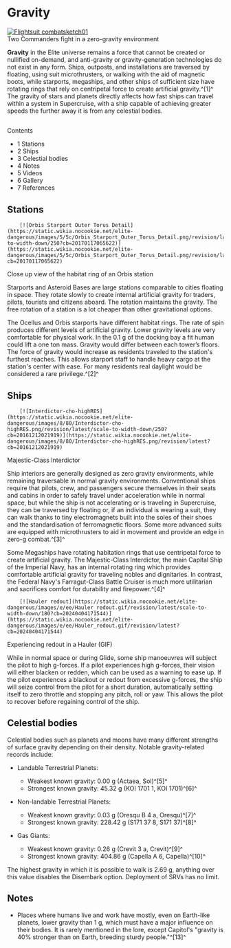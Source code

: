 # Gravity
[![Flightsuit combatsketch01](https://static.wikia.nocookie.net/elite-dangerous/images/4/41/Flightsuit_combatsketch01.jpg/revision/latest/scale-to-width-down/300?cb=20140804205503)](https://static.wikia.nocookie.net/elite-dangerous/images/4/41/Flightsuit_combatsketch01.jpg/revision/latest?cb=20140804205503) 	 		 			 		 		 		 			
Two Commanders fight in a zero-gravity environment
 		 	 

**Gravity** in the Elite universe remains a force that cannot be created or nullified on-demand, and anti-gravity or gravity-generation technologies do not exist in any form. Ships, outposts, and installations are traversed by floating, using suit microthrusters, or walking with the aid of magnetic boots, while starports, megaships, and other ships of sufficient size have rotating rings that rely on centripetal force to create artificial gravity.^[1]^ The gravity of stars and planets directly affects how fast ships can travel within a system in Supercruise, with a ship capable of achieving greater speeds the further away it is from any celestial bodies.

## 

Contents

- 1 Stations
- 2 Ships
- 3 Celestial bodies
- 4 Notes
- 5 Videos
- 6 Gallery
- 7 References

## Stations

 	 	[![Orbis Starport Outer Torus Detail](https://static.wikia.nocookie.net/elite-dangerous/images/5/5c/Orbis_Starport_Outer_Torus_Detail.png/revision/latest/scale-to-width-down/250?cb=20170117065622)](https://static.wikia.nocookie.net/elite-dangerous/images/5/5c/Orbis_Starport_Outer_Torus_Detail.png/revision/latest?cb=20170117065622) 	 		 			 		 		 		 			
Close up view of the habitat ring of an Orbis station
 		 	 

Starports and Asteroid Bases are large stations comparable to cities floating in space. They rotate slowly to create internal artificial gravity for traders, pilots, tourists and citizens aboard. The rotation maintains the gravity. The free rotation of a station is a lot cheaper than other gravitational options.

The Ocellus and Orbis starports have different habitat rings. The rate of spin produces different levels of artificial gravity. Lower gravity levels are very comfortable for physical work. In the 0.1 g of the docking bay a fit human could lift a one ton mass. Gravity would differ between each tower’s floors. The force of gravity would increase as residents traveled to the station's furthest reaches. This allows starport staff to handle heavy cargo at the station's center with ease. For many residents real daylight would be considered a rare privilege.^[2]^

## Ships

 	 	[![Interdictor-cho-highRES](https://static.wikia.nocookie.net/elite-dangerous/images/8/80/Interdictor-cho-highRES.png/revision/latest/scale-to-width-down/250?cb=20161212021919)](https://static.wikia.nocookie.net/elite-dangerous/images/8/80/Interdictor-cho-highRES.png/revision/latest?cb=20161212021919) 	 		 			 		 		 		 			
Majestic-Class Interdictor
 		 	 

Ship interiors are generally designed as zero gravity environments, while remaining traversable in normal gravity environments. Conventional ships require that pilots, crew, and passengers secure themselves in their seats and cabins in order to safely travel under acceleration while in normal space, but while the ship is not accelerating or is traveling in Supercruise, they can be traversed by floating or, if an individual is wearing a suit, they can walk thanks to tiny electromagnets built into the soles of their shoes and the standardisation of ferromagnetic floors. Some more advanced suits are equipped with microthrusters to aid in movement and provide an edge in zero-g combat.^[3]^

Some Megaships have rotating habitation rings that use centripetal force to create artificial gravity. The Majestic-Class Interdictor, the main Capital Ship of the Imperial Navy, has an internal rotating ring which provides comfortable artificial gravity for traveling nobles and dignitaries. In contrast, the Federal Navy's Farragut-Class Battle Cruiser is much more utilitarian and sacrifices comfort for durability and firepower.^[4]^

 	 	[![Hauler redout](https://static.wikia.nocookie.net/elite-dangerous/images/e/ee/Hauler_redout.gif/revision/latest/scale-to-width-down/180?cb=20240404171544)](https://static.wikia.nocookie.net/elite-dangerous/images/e/ee/Hauler_redout.gif/revision/latest?cb=20240404171544) 	 		 			 		 		 		 			
Experiencing redout in a Hauler (GIF)
 		 	 

While in normal space or during Glide, some ship manoeuvres will subject the pilot to high g-forces. If a pilot experiences high g-forces, their vision will either blacken or redden, which can be used as a warning to ease up. If the pilot experiences a blackout or redout from excessive g-forces, the ship will seize control from the pilot for a short duration, automatically setting itself to zero throttle and stopping any pitch, roll or yaw. This allows the pilot to recover before regaining control of the ship. 

## Celestial bodies

Celestial bodies such as planets and moons have many different strengths of surface gravity depending on their density. Notable gravity-related records include:

- Landable Terrestrial Planets:
    - Weakest known gravity: 0.00 g (Actaea, Sol)^[5]^
    - Strongest known gravity: 45.32 g (KOI 1701 1, KOI 1701)^[6]^

- Non-landable Terrestrial Planets:
    - Weakest known gravity: 0.03 g (Oresqu B 4 a, Oresqu)^[7]^
    - Strongest known gravity: 228.42 g (S171 37 8, S171 37)^[8]^

- Gas Giants:
    - Weakest known gravity: 0.26 g (Crevit 3 a, Crevit)^[9]^
    - Strongest known gravity: 404.86 g (Capella A 6, Capella)^[10]^

The highest gravity in which it is possible to walk is 2.69 g, anything over this value disables the Disembark option. Deployment of SRVs has no limit.

## Notes

- Places where humans live and work have mostly, even on Earth-like planets, lower gravity than 1 g, which must have a major influence on their bodies. It is rarely mentioned in the lore, except Capitol's "gravity is 40% stronger than on Earth, breeding sturdy people."^[13]^
